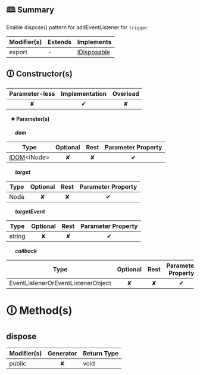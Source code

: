 ## &#128366; Summary

Enable dispose() pattern for addEventListener for `trigger`

| Modifier(s)                            | Extends                      | Implements                                    |
|----------------------------------------|------------------------------|-----------------------------------------------|
| export | - | [IDisposable](https://hamedfathi.gitbook.io/aurelia-2-doc-api/kernel/interface/interfaces/idisposable) |

## &#128712; Constructor(s)

| Parameter-less                         | Implementation                          | Overload                          |
|:--------------------------------------:|:---------------------------------------:|:---------------------------------:|
| ✘ | ✔ | ✘ |

&nbsp;&nbsp; **&#128966; Parameter(s)**

&nbsp;&nbsp;&nbsp;&nbsp;&nbsp; _**dom**_

| Type                        | Optional                           | Rest                          | Parameter Property                          |
|-----------------------------|:----------------------------------:|:-----------------------------:|:-------------------------------------------:|
| [IDOM](https://hamedfathi.gitbook.io/aurelia-2-doc-api/runtime/variable/dom/idom)&lt;INode&gt; | ✘  | ✘ | ✔ |

&nbsp;&nbsp;&nbsp;&nbsp;&nbsp; _**target**_

| Type                        | Optional                           | Rest                          | Parameter Property                          |
|-----------------------------|:----------------------------------:|:-----------------------------:|:-------------------------------------------:|
| Node | ✘  | ✘ | ✔ |

&nbsp;&nbsp;&nbsp;&nbsp;&nbsp; _**targetEvent**_

| Type                        | Optional                           | Rest                          | Parameter Property                          |
|-----------------------------|:----------------------------------:|:-----------------------------:|:-------------------------------------------:|
| string | ✘  | ✘ | ✔ |

&nbsp;&nbsp;&nbsp;&nbsp;&nbsp; _**callback**_

| Type                        | Optional                           | Rest                          | Parameter Property                          |
|-----------------------------|:----------------------------------:|:-----------------------------:|:-------------------------------------------:|
| EventListenerOrEventListenerObject | ✘  | ✘ | ✔ |

# &#128712; Method(s)

## dispose

| Modifier(s)                              | Generator                          | Return Type                       |
|------------------------------------------|:----------------------------------:|-----------------------------------|
| public | ✘ | void |